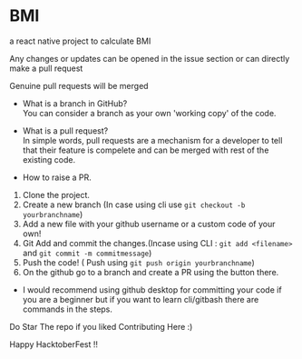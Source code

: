 # BMI
a react native project to calculate BMI

Any changes or updates can be opened in the issue section or  can directly make a pull request

Genuine pull requests will be merged


- What is a branch in GitHub?<br>
You can consider a branch as your own 'working copy' of the code. 

- What is a pull request?<br>
In simple words, pull requests are a mechanism for a developer to tell that their feature is compelete and can be merged with rest of the existing code.

- How to raise a PR.

1. Clone the project.
2. Create a new branch (In case using cli use `git checkout -b yourbranchname`)
3. Add a new file with your github username or a custom code of your own!
4. Git Add and commit the changes.(Incase using CLI : `git add <filename>` and `git commit -m commitmessage`)
5. Push the code! ( Push using `git push origin yourbranchname`)
5. On the github go to a branch and create a PR using the button there.


- I would recommend using github desktop for committing your code if you are a beginner but if you want to learn cli/gitbash there are commands in the steps.


Do Star The repo if you liked Contributing Here :)


Happy HacktoberFest !!

